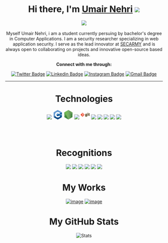 <h1 align="center">Hi there, I'm <a href="https://umair9747.github.io/" target="_blank">Umair Nehri</a> <img
src="https://media.giphy.com/media/mA28dHGEU8Us36wEYJ/giphy.gif" height="32" /></h1> 
<div align="center">
<img src="https://storage.googleapis.com/gweb-uniblog-publish-prod/original_images/Dino_non-birthday_version.gif">
  </div>
  <div align="center">
  <p>Myself Umair Nehri, i am a student currently persuing by bachelor's degree in Computer Applications. I am a security researcher specializing in web application security. I serve as the lead innovator at <a href="https://secarmy.org/">SECARMY</a> and is always open to collaborating on projects and innovative open-source based ideas.</p>
  
  <p><b>Connect with me through:</b></p>
  
[![Twitter Badge](https://img.shields.io/badge/-UmairNehri-blue?style=flat-square&logo=twitter&logoColor=white&link=https://twitter.com/0x9747)](https://twitter.com/0x9747)
[![Linkedin Badge](https://img.shields.io/badge/-UmairNehri-blue?style=flat-square&logo=Linkedin&logoColor=white&link=https://www.linkedin.com/in/umair-nehri-49699317a/)](https://www.linkedin.com/in/umair-nehri-49699317a/)
[![Instagram Badge](https://img.shields.io/badge/-umairnehri9747-purple?style=flat-square&logo=instagram&logoColor=white&link=https://www.instagram.com/umairnehri9747)](https://www.instagram.com/umairnehri9747)
[![Gmail Badge](https://img.shields.io/badge/-umairnehri9747@gmail.com-c14438?style=flat-square&logo=Gmail&logoColor=white&link=mailto:kanna6501@gmail.com)](mailto:umairnehri9747@gmail.com)

<hr>

<h1>Technologies</h1>

<img height="30" src="https://upload.wikimedia.org/wikipedia/commons/thumb/2/20/Bash_Logo_black_and_white_icon_only.svg/1200px-Bash_Logo_black_and_white_icon_only.svg.png">
<img height="30" src="https://raw.githubusercontent.com/github/explore/80688e429a7d4ef2fca1e82350fe8e3517d3494d/topics/cpp/cpp.png">
<img height="30" src="https://raw.githubusercontent.com/github/explore/80688e429a7d4ef2fca1e82350fe8e3517d3494d/topics/nodejs/nodejs.png">
<img height="30" src="https://www.docker.com/sites/default/files/d8/styles/role_icon/public/2019-07/Moby-logo.png">
<img height="30" src="https://raw.githubusercontent.com/github/explore/80688e429a7d4ef2fca1e82350fe8e3517d3494d/topics/git/git.png">
<img height="30" src="https://camo.githubusercontent.com/98ed65187a84ecf897273d9fa18118ce45845057/68747470733a2f2f7261772e6769746875622e636f6d2f676f6c616e672d73616d706c65732f676f706865722d766563746f722f6d61737465722f676f706865722e706e67">
<img height="30" src="https://lh3.googleusercontent.com/proxy/LKDQEv3YIrzaPERU2FvaPuMOly27O5q2CGXAYiX-bdJutFb4iejop0oe1WVevt2837hPNiIqyWwj0Kxboa4hLmJn6CIx10oN5ECb3YyuYh0_vNgD47A">
<img height="30" src="https://seeklogo.com/images/C/css3-logo-8724075274-seeklogo.com.png">
<img height="30" src="https://upload.wikimedia.org/wikipedia/commons/thumb/b/b2/Bootstrap_logo.svg/480px-Bootstrap_logo.svg.png">
<img height="30" src="https://react.semantic-ui.com/logo.png">

<br><br>
  
  
<h1>Recognitions</h1>

<img height="100" src="https://www.thehaguesecuritydelta.com/media/com_hsd/partner/134/logo/Schermafbeelding-2018-08-31-om-16-40-55.png">
<img height="100" src="https://upload.wikimedia.org/wikipedia/commons/thumb/e/e0/United_States_Department_of_Defense_Seal.svg/1200px-United_States_Department_of_Defense_Seal.svg.png">
<img height="100" src="https://www.iofc.ch/sites/default/files/2019-09/UN%20logo%20colour%20blue.png">
<img height="100" src="https://miro.medium.com/max/3150/1*KYCrre6RoAL-igNsU99Xdw.png">
<img height="100" src="https://www.cert.ssi.gouv.fr/images/logo_anssi.png">
<img height="100" src="https://cert.gov.az/upload/Image/partners/partners-14.png">

<h1>My Works</h1>

<a href="https://community.secarmy.org/analysis-of-malware-campaigns-related-to-covid-19/"><img src="https://i.ibb.co/X8Gk9jM/image.png" alt="image" border="0"></a>
<a href="https://community.secarmy.org/evilnum-apt-group-and-its-malware/"><img height="178" src="https://i.ibb.co/Fmb9dd0/image.png" alt="image" border="0"></a>
<br>
<h1>My GitHub Stats</h1>

![Stats](https://github-readme-stats.vercel.app/api?username=umair9747&show_icons=true&hide_border=true)

</div>
